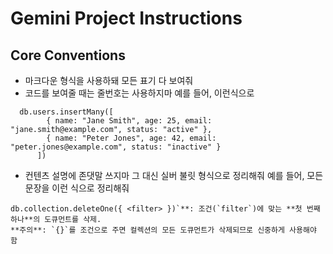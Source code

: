 # Gemini Project Instructions

## Core Conventions

- 마크다운 형식을 사용하돼 모든 표기 다 보여줘
- 코드를 보여줄 때는 줄번호는 사용하지마
예를 들어, 이런식으로  
```
  db.users.insertMany([
        { name: "Jane Smith", age: 25, email: "jane.smith@example.com", status: "active" },
        { name: "Peter Jones", age: 42, email: "peter.jones@example.com", status: "inactive" }
      ])
```

- 컨텐츠 설명에 존댓말 쓰지마 그 대신 실버 불릿 형식으로 정리해줘
예를 들어,  모든 문장을 이런 식으로 정리해줘
```
db.collection.deleteOne({ <filter> })`**: 조건(`filter`)에 맞는 **첫 번째 하나**의 도큐먼트를 삭제.
**주의**: `{}`를 조건으로 주면 컬렉션의 모든 도큐먼트가 삭제되므로 신중하게 사용해야 함
```
